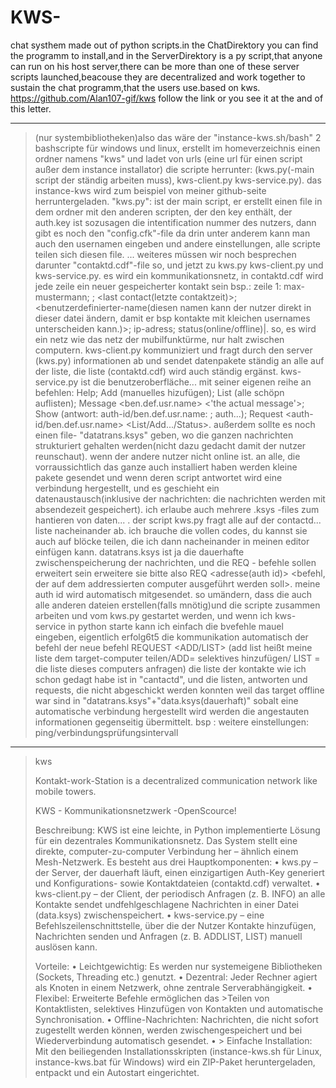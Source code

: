 # KWS-
chat systhem made out of python scripts.in the ChatDirektory you can find the programm to install,and in the ServerDirektory is a py script,that anyone can run on his host server,there can be more than one of these server scripts launched,beacouse they are decentralized and work together to sustain the chat programm,that the users use.based on kws. https://github.com/Alan107-gif/kws follow the link or you see it at the and of this letter.

---
>  (nur systembibliotheken)also das wäre der "instance-kws.sh/bash" 2 bashscripte für windows und linux, erstellt im homeverzeichnis einen ordner namens "kws" und ladet von urls (eine url für einen script außer dem instance installator) die scripte herrunter: (kws.py(-main script der ständig arbeiten muss), kws-client.py kws-service.py). das instance-kws wird zum beispiel von meiner github-seite herruntergeladen. "kws.py": ist der main script, er erstellt einen file in dem ordner mit den anderen scripten, der den key enthält, der auth.key ist sozusagen die intentification nummer des nutzers, dann gibt es noch den "config.cfk"-file da drin unter anderem kann man auch den usernamen eingeben und andere einstellungen, alle scripte teilen sich diesen file. ... weiteres müssen wir noch besprechen darunter "contaktd.cdf"-file
so, und jetzt zu kws.py kws-client.py und kws-service.py. es wird ein kommunikationsnetz, in contaktd.cdf wird jede zeile ein neuer gespeicherter kontakt sein bsp.: zeile 1: max-mustermann; <auth-id>; <last contact(letzte contaktzeit)>;  <benutzerdefinierter-name(diesen namen kann der nutzer direkt in dieser datei ändern, damit er bsp kontakte mit kleichen usernames unterscheiden kann.)>; ip-adress; status(online/offline)|. so, es wird ein netz wie das netz der mubilfunktürme, nur halt zwischen computern. kws-client.py kommuniziert und fragt durch den server (kws.py) informationen ab und sendet datenpakete ständig an alle auf der liste, die liste (contaktd.cdf) wird auch ständig ergänst. kws-service.py ist die benutzeroberfläche... mit seiner eigenen reihe an befehlen: Help; Add <auth-id> (manuelles hizufügen); List (alle schöpn auflisten); Message <ben.def.usr.name> <'the actual message'>; Show (antwort: auth-id/ben.def.usr.name: <message from the user>; auth...); Request <auth-id/ben.def.usr.name> <List/Add.../Status>.  außerdem sollte es noch einen file- "datatrans.ksys" geben, wo die ganzen nachrichten strukturiert gehalten werden(nicht dazu gedacht damit der nutzer reunschaut). wenn der andere nutzer nicht online ist. an alle, die vorraussichtlich das ganze auch installiert haben werden kleine pakete gesendet und wenn deren script antwortet wird eine verbindung hergestellt, und es geschieht ein datenaustausch(inklusive der nachrichten: die nachrichten werden mit absendezeit gespeichert). ich erlaube auch mehrere .ksys -files zum hantieren von daten... . der script kws.py fragt alle auf der contactd... liste nacheinander ab. ich brauche die vollen codes, du kannst sie auch auf blöcke teilen, die ich dann nacheinander in meinen editor einfügen kann.
datatrans.ksys ist ja die dauerhafte zwischenspeicherung der nachrichten, und die REQ - befehle sollen erweitert sein erweitere sie bitte also REQ <adresse(auth id)> <befehl, der auf dem addressierten computer ausgeführt werden soll>. meine auth id wird automatisch mitgesendet.
so umändern, dass die auch alle anderen dateien erstellen(falls mnötig)und die scripte zusammen arbeiten und vom kws.py gestartet werden, und wenn ich kws-service in python starte kann ich einfach die bvefehle mauel eingeben, eigentlich erfolg6t5 die kommunikation automatisch der befehl der neue befehl REQUEST <auth-id-target> <ADD<LIST>/LIST> (add list heißt meine liste dem target-computer teilen/ADD= selektives hinzufügen/ LIST = die liste dieses computers anfragen) die liste der kontakte wie ich schon gedagt habe ist in "cantactd", und die listen, antworten und requests, die nicht abgeschickt werden konnten weil das target offline war sind in "datatrans.ksys"+"data.ksys(dauerhaft)" sobalt eine automatische verbindung hergestellt wird werden die angestauten informationen gegenseitig übermittelt. bsp : weitere einstellungen: ping/verbindungsprüfungsintervall

---
> kws
>
> Kontakt-work-Station is a decentralized communication network like mobile towers.
> 
> KWS - Kommunikationsnetzwerk -OpenScource!
> 
> Beschreibung: KWS ist eine leichte, in Python implementierte Lösung für ein dezentrales Kommunikationsnetz. Das System stellt eine direkte, computer-zu-computer Verbindung her – ähnlich einem Mesh-Netzwerk. Es besteht aus drei Hauptkomponenten: •  kws.py – der Server, der dauerhaft läuft, einen einzigartigen Auth-Key generiert und Konfigurations- sowie Kontaktdateien (contaktd.cdf) verwaltet. • kws-client.py – der Client, der periodisch Anfragen (z. B. INFO) an alle Kontakte sendet undfehlgeschlagene Nachrichten in einer Datei (data.ksys) zwischenspeichert. • kws-service.py – eine Befehlszeilenschnittstelle, über die der Nutzer Kontakte hinzufügen, Nachrichten senden und Anfragen (z. B. ADDLIST, LIST) manuell auslösen kann.
>
> Vorteile: • Leichtgewichtig: Es werden nur systemeigene Bibliotheken (Sockets, Threading etc.) genutzt. • Dezentral: Jeder Rechner agiert als Knoten in einem Netzwerk, ohne zentrale Serverabhängigkeit. • Flexibel: Erweiterte Befehle ermöglichen das >Teilen von Kontaktlisten, selektives Hinzufügen von Kontakten und automatische Synchronisation. • Offline-Nachrichten: Nachrichten, die nicht sofort zugestellt werden können, werden zwischengespeichert und bei Wiederverbindung automatisch gesendet. • > Einfache Installation: Mit den beiliegenden Installationsskripten (instance-kws.sh für Linux, instance-kws.bat für Windows) wird ein ZIP-Paket heruntergeladen, entpackt und ein Autostart eingerichtet.
